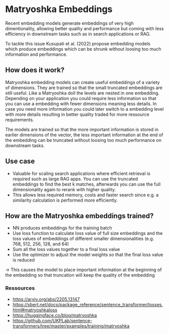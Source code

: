 # Matryoshka Embeddings

Recent embedding models generate embeddings of very high dimentionality, allowing better quality and performance but coming with less efficiency in downstream tasks such as in search applications or RAG. 

To tackle this issue Kusupati et al. (2022) propose embedding models which produce embeddings which can be shrunk without loosing too much information and performance.

## How does it work?

Matryoshka embedding models can create useful embeddings of a variety of dimensions. They are trained so that the small truncated embeddings are still useful. Like a Matryoshka doll the levels are nested in one embedding. Depending on your application you could require less information so that you can use a embedding with fewer dimensions meaning less details. In case you need more information you could later switch to a embedding level with more details resulting in better quality traded for more ressource requirements.

The models are trained so that the more important information is stored in earlier dimensions of the vector, the less important information at the end of the embedding can be truncated without loosing too much performance on downstream tasks.

## Use case

- Valuable for scaling search applications where efficient retrieval is required such as large RAG apps. You can use the truncated embeddings to find the best k matches, afterwards you can use the full dimensionality again to rerank with higher quality. 
- This allows less required memory, costs and faster search since e.g. a similarity calculation is performed more efficiently.


## How are the Matryoshka embeddings trained?

- NN produces embeddings for the training batch
- Use loss function to calculate loss value of full size embeddings and the loss values of embeddings of different smaller dimensionalities (e.g. 768, 512, 256, 128, and 64)
- Sum all the loss values together to a final loss value
- Use the optimizer to adjust the model weights so that the final loss value is reduced

-> This causes the model to place important information at the beginning of the embedding so that truncation will keep the quality of the embedding


### Ressources 
- https://arxiv.org/abs/2205.13147
- https://sbert.net/docs/package_reference/sentence_transformer/losses.html#matryoshkaloss
- https://huggingface.co/blog/matryoshka
- https://github.com/UKPLab/sentence-transformers/tree/master/examples/training/matryoshka
